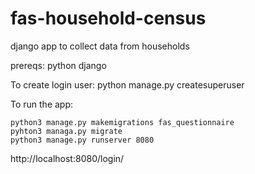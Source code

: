 # fas-household-census
django app to collect data from households

prereqs:
python
django

To create login user:
python manage.py createsuperuser

To run the app: 
```cd fas_questionnaire_site
python3 manage.py makemigrations fas_questionnaire
pyhton3 managa.py migrate 
python3 manage.py runserver 8080
```

http://localhost:8080/login/
